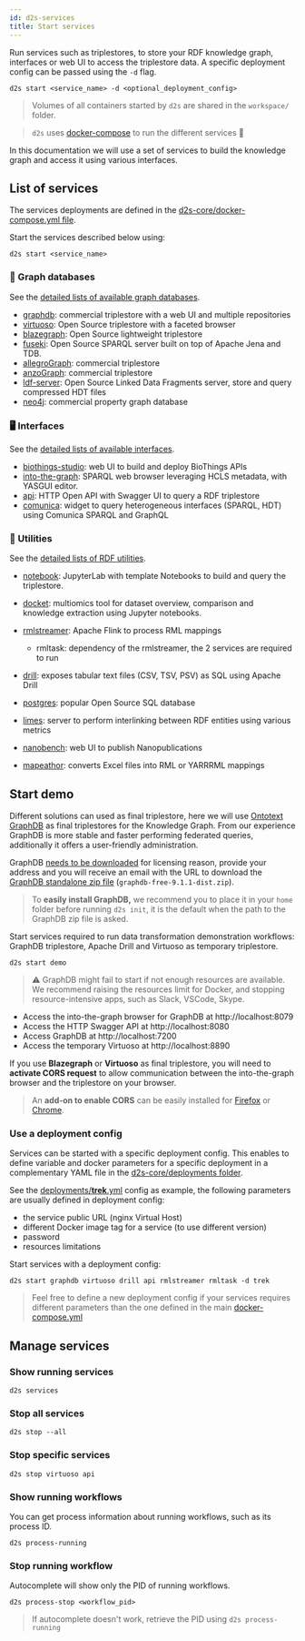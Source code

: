 ```yaml
---
id: d2s-services
title: Start services
---
```


Run services such as triplestores, to store your RDF knowledge graph, interfaces or web UI to access the triplestore data. A specific deployment config can be passed using the `-d` flag.

```shell
d2s start <service_name> -d <optional_deployment_config>
```

> Volumes of all containers started by `d2s` are shared in the `workspace/` folder.

> `d2s` uses [docker-compose](https://github.com/MaastrichtU-IDS/d2s-core/blob/master/docker-compose.yml) to run the different services 🐳

In this documentation we will use a set of services to build the knowledge graph and access it using various interfaces.

## List of services

The services deployments are defined in the [d2s-core/docker-compose.yml file](https://github.com/MaastrichtU-IDS/d2s-core/blob/master/docker-compose.yml).

Start the services described below using:

```shell
d2s start <service_name>
```

### 🔗 Graph databases

See the [detailed lists of available graph databases](/docs/services-graph-databases).

* [graphdb](/docs/services-graph-databases#graphdb): commercial triplestore with a web UI and multiple repositories
* [virtuoso](/docs/services-graph-databases#virtuoso): Open Source triplestore with a faceted browser
* [blazegraph](/docs/services-graph-databases#blazegraph): Open Source lightweight triplestore 
* [fuseki](/docs/services-graph-databases#fuseki): Open Source SPARQL server built on top of Apache Jena and TDB. 
* [allegroGraph](/docs/services-graph-databases#allegrograph): commercial triplestore
* [anzoGraph](/docs/services-graph-databases#anzograph): commercial triplestore
* [ldf-server](/docs/services-graph-databases#linked-data-fragments-server): Open Source Linked Data Fragments server, store and query compressed HDT files
* [neo4j](/docs/services-graph-databases#neo4j): commercial property graph database

### 🖥️ Interfaces

See the [detailed lists of available interfaces](/docs/services-interfaces).

* [biothings-studio](/docs/services-utilities#biothings-studio): web UI to build and deploy BioThings APIs 
* [into-the-graph](/docs/services-interfaces#into-the-graph): SPARQL web browser leveraging HCLS metadata, with YASGUI editor.
* [api](/docs/services-interfaces#d2s-api): HTTP Open API  with Swagger UI to query a RDF triplestore
* [comunica](/docs/services-interfaces#comunica-widget): widget to query heterogeneous interfaces (SPARQL, HDT) using Comunica SPARQL and GraphQL

### 🔧 Utilities

See the [detailed lists of RDF utilities](/docs/services-utilities).

* [notebook](/docs/services-interfaces#jupyter-notebooks): JupyterLab with template Notebooks to build and query the triplestore.
* [docket](/docs/services-utilities#docket): multiomics tool for dataset overview, comparison and knowledge extraction using Jupyter notebooks.
* [rmlstreamer](/docs/services-utilities#rml-streamer): Apache Flink to process RML mappings
  * rmltask: dependency of the rmlstreamer, the 2 services are required to run

* [drill](/docs/services-utilities#apache-drill): exposes tabular text files (CSV, TSV, PSV) as SQL using Apache Drill
* [postgres](/docs/services-utilities#postgres): popular Open Source SQL database
* [limes](/docs/services-utilities#limes-interlinking): server to perform interlinking between RDF entities using various metrics
* [nanobench](/docs/services-utilities#nanobench): web UI to publish Nanopublications
* [mapeathor](/docs/d2s-rml#mapeathor): converts Excel files into RML or YARRRML mappings

## Start demo 

Different solutions can used as final triplestore, here we will use [Ontotext GraphDB](/docs/services#ontotext-graphdb) as final triplestores for the Knowledge Graph. From our experience GraphDB is more stable and faster performing federated queries, additionally it offers a user-friendly administration. 

GraphDB [needs to be downloaded](https://www.ontotext.com/products/graphdb/graphdb-free/) for licensing reason, provide your address and you will receive an email with the URL to download the [GraphDB standalone zip file](https://www.ontotext.com/products/graphdb/graphdb-free/) (`graphdb-free-9.1.1-dist.zip`). 

> To **easily install GraphDB,** we recommend you to place it in your `home` folder before running `d2s init`, it is the default when the path to the GraphDB zip file is asked.

Start services required to run data transformation demonstration workflows: GraphDB triplestore, Apache Drill and Virtuoso as temporary triplestore.

```shell
d2s start demo
```

> ⚠️ GraphDB might fail to start if not enough resources are available. We recommend raising the resources limit for Docker, and stopping resource-intensive apps, such as Slack, VSCode, Skype.

* Access the into-the-graph browser for GraphDB at http://localhost:8079
* Access the HTTP Swagger API at http://localhost:8080
* Access GraphDB at http://localhost:7200
* Access the temporary Virtuoso at http://localhost:8890

If you use  **Blazegraph** or **Virtuoso** as final triplestore, you will need to **activate CORS request** to allow communication between the into-the-graph browser and the triplestore on your browser. 

> An **add-on to enable CORS** can be easily installed for [Firefox](https://addons.mozilla.org/fr/firefox/addon/cors-everywhere/) or [Chrome](https://chrome.google.com/webstore/detail/allow-cors-access-control/lhobafahddgcelffkeicbaginigeejlf). 

### Use a deployment config

Services can be started with a specific deployment config. This enables to define variable and docker parameters for a specific deployment in a complementary YAML file in the [d2s-core/deployments folder](https://github.com/MaastrichtU-IDS/d2s-core/tree/master/deployments).

See the [deployments/**trek**.yml](https://github.com/MaastrichtU-IDS/d2s-core/blob/master/deployments/trek.yml) config as example, the following parameters are usually defined in deployment config:

* the service public URL (nginx Virtual Host)
* different Docker image tag for a service (to use different version)
* password
* resources limitations

Start services with a deployment config:

```shell
d2s start graphdb virtuoso drill api rmlstreamer rmltask -d trek
```

> Feel free to define a new deployment config if your services requires different parameters than the one defined in the main [docker-compose.yml](https://github.com/MaastrichtU-IDS/d2s-core/blob/master/docker-compose.yml)

## Manage services

### Show running services

```shell
d2s services
```

### Stop all services

```shell
d2s stop --all
```

### Stop specific services

```shell
d2s stop virtuoso api
```

### Show running workflows

You can get process information about running workflows, such as its process ID.

```shell
d2s process-running
```

### Stop running workflow

Autocomplete will show only the PID of running workflows.

```shell
d2s process-stop <workflow_pid>
```

> If autocomplete doesn't work, retrieve the PID using `d2s process-running`


